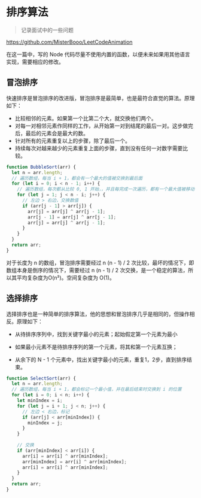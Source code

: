 排序算法
=========================

> 记录面试中的一些问题
>

https://github.com/MisterBooo/LeetCodeAnimation

在这一篇中，写的 Node 代码尽量不使用内置的函数，以便未来如果用其他语言实现，需要相应的修改。

## 冒泡排序

快速排序是冒泡排序的改进版，冒泡排序是最简单，也是最符合直觉的算法。原理如下：

- 比较相邻的元素。如果第一个比第二个大，就交换他们两个。
- 对每一对相邻元素作同样的工作，从开始第一对到结尾的最后一对。这步做完后，最后的元素会是最大的数。
- 针对所有的元素重复以上的步骤，除了最后一个。
- 持续每次对越来越少的元素重复上面的步骤，直到没有任何一对数字需要比较。

```js
function BubbleSort(arr) {
  let n = arr.length;
  // 遍历数组，每当 i + 1，都会有一个最大的值被交换到最后面
  for (let i = 0; i < n - 1; i++) {
    // 遍历数组，每次都从比较 0, 1 开始，，并且每完成一次遍历，都有一个最大值被移动到最后，所以长度 - i
    for (let j = 1; j < n - i; j++) {
      // 左边 > 右边，交换数值
      if (arr[j - 1] > arr[j]) {
        arr[j] = arr[j] ^ arr[j - 1];
        arr[j - 1] = arr[j] ^ arr[j - 1];
        arr[j] = arr[j] ^ arr[j - 1];
      }
    }
  }
  return arr;
}
```

对于长度为 n 的数组，冒泡排序需要经过 n (n - 1) / 2 次比较，最坏的情况下，即数组本身是倒序的情况下，需要经过 n (n - 1) / 2 次交换，是一个稳定的算法，所以其平均复杂度为O(n²)。空间复杂度为 O(1)。

## 选择排序

选择排序也是一种简单的排序算法，他的思想和冒泡排序几乎是相同的，但操作相反。原理如下：

- 从待排序序列中，找到关键字最小的元素；起始假定第一个元素为最小

- 如果最小元素不是待排序序列的第一个元素，将其和第一个元素互换；

- 从余下的 N - 1 个元素中，找出关键字最小的元素，重复1，2步，直到排序结束。

```javascript
function SelectSort(arr) {
  let n = arr.length;
  // 遍历数组，每当 i + 1，都会标记一个最小值，并在最后结束时交换到 i 的位置
  for (let i = 0; i < n; i++) {
    let minIndex = i;
    for (let j = i + 1; j < n; j++) {
      // 左边 < 右边，标记
      if (arr[j] < arr[minIndex]) {
        minIndex = j;
      }
    }
    
    // 交换
    if (arr[minIndex] < arr[i]) {
      arr[i] = arr[i] ^ arr[minIndex];
      arr[minIndex] = arr[i] ^ arr[minIndex];
      arr[i] = arr[i] ^ arr[minIndex];
    }
  }
  return arr;
}
```

